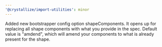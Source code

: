 ```yaml
---
'@crystallize/import-utilities': minor
---
```


Added new bootstrapper config option shapeComponents. It opens up for replacing
all shape components with what you provide in the spec. Default value is
"amdend", which will amend your components to what is already present for the
shape.
